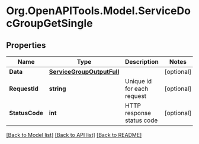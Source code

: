 # Org.OpenAPITools.Model.ServiceDocGroupGetSingle

## Properties

Name | Type | Description | Notes
------------ | ------------- | ------------- | -------------
**Data** | [**ServiceGroupOutputFull**](ServiceGroupOutputFull.md) |  | [optional] 
**RequestId** | **string** | Unique id for each request | [optional] 
**StatusCode** | **int** | HTTP response status code | [optional] 

[[Back to Model list]](../README.md#documentation-for-models) [[Back to API list]](../README.md#documentation-for-api-endpoints) [[Back to README]](../README.md)

